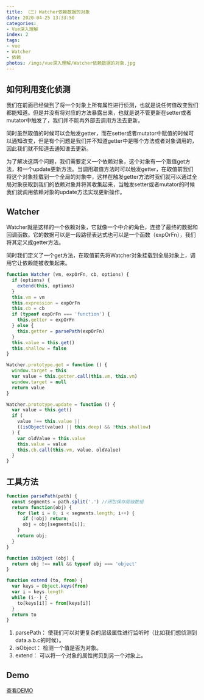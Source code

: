 ```yaml
---
title: （三）Watcher依赖数据的对象
date: 2020-04-25 13:33:50
categories:
- Vue深入理解
index: 2
tags:
- vue
- Watcher
- 依赖
photos: /imgs/vue深入理解/Watcher依赖数据的对象.jpg
---
```


## 如何利用变化侦测

我们在前面已经做到了将一个对象上所有属性进行侦测，也就是说任何值改变我们都能知道。但是并没有将对应的方法暴露出来，也就是说不管更新在setter或者mutator中触发了，我们并不能再外部去调用方法去更新。

同时虽然取值的时候可以会触发getter，而在setter或者mutator中赋值的时候可以通知改变，但是有个问题是我们并不知道getter中是哪个方法或者对象调用的，因此我们就不知道去通知谁去更新。

为了解决这两个问题，我们需要定义一个依赖对象，这个对象有一个取值get方法，和一个update更新方法。当调用取值方法时可以触发getter，在取值前我们将这个对象挂载到一个全局的对象中，这样在触发getter方法时我们就可以通过全局对象获取到我们的依赖对象并将其收集起来，当触发setter或者mutator的时候我们就调用依赖对象的update方法实现更新操作。

<!--more-->

## Watcher

Watcher就是这样的一个依赖对象，它就像一个中介的角色，连接了最终的数据和回调函数。它的数据可以是一段路径表达式也可以是一个函数（expOrFn），我们将其定义成getter方法。

同时我们定义了一个get方法，在取值前先将Watcher对象挂载到全局对象上，调用它让依赖能被收集起来。

``` javascript
function Watcher (vm, expOrFn, cb, options) {
  if (options) {
    extend(this, options)
  }
  this.vm = vm
  this.expression = expOrFn
  this.cb = cb
  if (typeof expOrFn === 'function') {
    this.getter = expOrFn
  } else {
    this.getter = parsePath(expOrFn)
  }
  this.value = this.get()
  this.shallow = false
}

Watcher.prototype.get = function () {
  window.target = this
  var value = this.getter.call(this.vm, this.vm)
  window.target = null
  return value
}

Watcher.prototype.update = function () {
  var value = this.get()
  if (
    value !== this.value ||
    ((isObject(value) || this.deep) && !this.shallow)
  ) {
    var oldValue = this.value
    this.value = value
    this.cb.call(this.vm, value, oldValue)
  }
}
```

## 工具方法

``` javascript
function parsePath(path) {
  const segments = path.split('.') //闭包保存层级数组
  return function(obj) {
    for (let i = 0; i < segments.length; i++) {
      if (!obj) return;
      obj = obj[segments[i]];
    }
    return obj;
  }
}

function isObject (obj) {
  return obj !== null && typeof obj === 'object'
}

function extend (to, from) {
  var keys = Object.keys(from)
  var i = keys.length
  while (i--) {
    to[keys[i]] = from[keys[i]]
  }
  return to
}
```

1. parsePath： 使我们可以对更复杂的层级属性进行监听时（比如我们想侦测到data.a.b.c的时候）。
2. isObject： 检测一个值是否为对象。
3. extend： 可以将一个对象的属性拷贝到另一个对象上。

## Demo

[查看DEMO](/demo/vue深入理解/Watcher依赖数据的对象.html)
